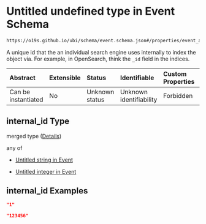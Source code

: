# Untitled undefined type in Event Schema

```txt
https://o19s.github.io/ubi/schema/event.schema.json#/properties/event_attributes/properties/object/properties/internal_id
```

A unique id that the an individual search engine uses internally to index the object via.  For example, in OpenSearch, think the `_id` field in the indices.

| Abstract            | Extensible | Status         | Identifiable            | Custom Properties | Additional Properties | Access Restrictions | Defined In                                                                |
| :------------------ | :--------- | :------------- | :---------------------- | :---------------- | :-------------------- | :------------------ | :------------------------------------------------------------------------ |
| Can be instantiated | No         | Unknown status | Unknown identifiability | Forbidden         | Allowed               | none                | [event.schema.json\*](../../out/event.schema.json "open original schema") |

## internal\_id Type

merged type ([Details](event-properties-event_attributes-properties-object-properties-internal_id.md))

any of

* [Untitled string in Event](event-properties-event_attributes-properties-object-properties-internal_id-anyof-0.md "check type definition")

* [Untitled integer in Event](event-properties-event_attributes-properties-object-properties-internal_id-anyof-1.md "check type definition")

## internal\_id Examples

```json
"1"
```

```json
"123456"
```
